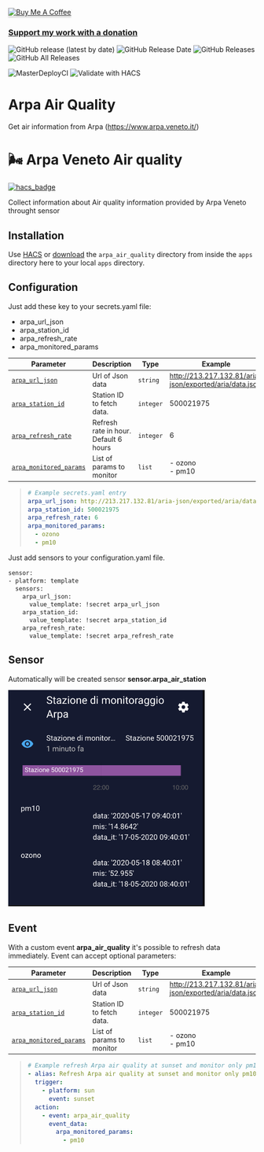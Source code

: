 <a href="https://www.buymeacoffee.com/Gazzolinho" target="_blank"><img src="https://www.buymeacoffee.com/assets/img/custom_images/orange_img.png" alt="Buy Me A Coffee" style="height: 41px !important;width: 174px !important;box-shadow: 0px 3px 2px 0px rgba(190, 190, 190, 0.5) !important;-webkit-box-shadow: 0px 3px 2px 0px rgba(190, 190, 190, 0.5) !important;" ></a>

### [Support my work with a donation](https://paypal.me/marcogazzola)

![GitHub release (latest by date)](https://img.shields.io/github/v/release/marcogazzola/hassio-arpa-air-quality?style=for-the-badge) ![GitHub Release Date](https://img.shields.io/github/release-date/marcogazzola/hassio-arpa-air-quality?style=for-the-badge) ![GitHub Releases](https://img.shields.io/github/downloads/marcogazzola/hassio-arpa-air-quality/latest/total?color=purple&label=%20release%20Downloads&style=for-the-badge) ![GitHub All Releases](https://img.shields.io/github/downloads/marcogazzola/hassio-arpa-air-quality/total?color=orange&label=Total%20downloads&style=for-the-badge) 


![MasterDeployCI](https://github.com/marcogazzola/hassio-arpa-air-quality/workflows/MasterDeployCI/badge.svg) ![Validate with HACS](https://github.com/marcogazzola/hassio-arpa-air-quality/workflows/Validate%20with%20HACS/badge.svg)

# Arpa Air Quality
Get air information from Arpa (https://www.arpa.veneto.it/)
# <span style="font-family: 'Segoe UI Emoji'">🌬</span> Arpa Veneto Air quality

[![hacs_badge](https://img.shields.io/badge/HACS-Custom-orange.svg)](https://github.com/custom-components/hacs)

Collect information about Air quality information provided by Arpa Veneto throught sensor

## Installation
Use [HACS](https://github.com/custom-components/hacs) or [download](https://github.com/marcogazzola/hassio-arpa-air-quality) the `arpa_air_quality` directory from inside the `apps` directory here to your local `apps` directory.

## Configuration

Just add these key to your secrets.yaml file:
- arpa_url_json
- arpa_station_id
- arpa_refresh_rate
- arpa_monitored_params

| Parameter                       | Description                              | Type     | Example                                     |
| ------------------------------- | ---------------------------------------- | ------   | ------------------------------------------- |
| [`arpa_url_json`](#)            | Url of Json data                         | `string` | http://213.217.132.81/aria-json/exported/aria/data.json      |
| [`arpa_station_id`](#)          | Station ID to fetch data.                | `integer`| 500021975         |
| [`arpa_refresh_rate`](#)        | Refresh rate in hour. Default 6 hours    | `integer`| 6                 |
| [`arpa_monitored_params`](#)    | List of params to monitor                | `list`   | - ozono</br>- pm10|


> ```yaml
> # Example secrets.yaml entry
> arpa_url_json: http://213.217.132.81/aria-json/exported/aria/data.json
> arpa_station_id: 500021975
> arpa_refresh_rate: 6
> arpa_monitored_params:
>   - ozono
>   - pm10
> ```

Just add sensors to your configuration.yaml file. 
```
sensor:
- platform: template
  sensors:
    arpa_url_json: 
      value_template: !secret arpa_url_json
    arpa_station_id: 
      value_template: !secret arpa_station_id
    arpa_refresh_rate: 
      value_template: !secret arpa_refresh_rate
```

## Sensor
Automatically will be created sensor **sensor.arpa_air_station**

<img src="example-sensor.png" width="400px">

## Event
With a custom event **arpa_air_quality** it's possible to refresh data immediately.
Event can accept optional parameters:

| Parameter                       | Description                              | Type     | Example                                     |
| ------------------------------- | ---------------------------------------- | ------   | ------------------------------------------- |
| [`arpa_url_json`](#)            | Url of Json data                         | `string` | http://213.217.132.81/aria-json/exported/aria/data.json      |
| [`arpa_station_id`](#)          | Station ID to fetch data.                | `integer`| 500021975         |
| [`arpa_monitored_params`](#)    | List of params to monitor                | `list`   | - ozono</br>- pm10|


> ```yaml
> # Example refresh Arpa air quality at sunset and monitor only pm10
> - alias: Refresh Arpa air quality at sunset and monitor only pm10
>   trigger:
>     - platform: sun
>       event: sunset
>   action:
>     - event: arpa_air_quality
>       event_data:
>         arpa_monitored_params: 
>           - pm10
> ```